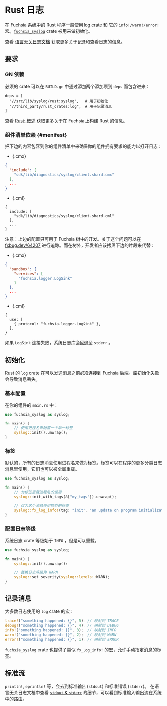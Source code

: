 <!--
# Logging in Rust

Rust programs on Fuchsia generally use the [log crate] and its `info!/warn!/error!` macros. The
[`fuchsia_syslog`] crate is used for initialization.

See the [language agnostic logging docs](/docs/concepts/diagnostics/logs/README.md) for more information
about recording and viewing logs.

## Requirements

### GN dependencies

The necessary crates can be included with two additions to `deps` in `BUILD.gn`:

```gn
deps = [
  "//src/lib/syslog/rust:syslog",   # for initialization
  "//third_party/rust_crates:log",  # for recording messages
]
```

See [Rust: Overview][rust-dev] for more information about building Rust within Fuchsia.
-->

# Rust 日志

在 Fuchsia 系统中的 Rust 程序一般使用 [log crate] 和 它的 `info!/warn!/error!` 宏。[`fuchsia_syslog`] crate 被用来做初始化。

查看 [语言无关日志文档](/concepts/diagnostics/logs/README.md) 获取更多关于记录和查看日志的信息。

## 要求

### GN 依赖

必须的 crate 可以在 `BUILD.gn` 中通过添加两个添加项到 `deps` 而包含进来：

```gn
deps = [
  "//src/lib/syslog/rust:syslog",   # 用于初始化
  "//third_party/rust_crates:log",  # 用于记录消息
]
```

查看 [Rust: 概述][rust-dev] 获取更多关于在 Fuchsia 上构建 Rust 的信息。

<!--
### Component manifest dependency {#manifest}

Ensure that your component has the required capabilities to log by including the
following in your component manifest:

   * {.cmx}

   ```json
   {
     "include": [
       "sdk/lib/diagnostics/syslog/client.shard.cmx"
     ],
     ...
   }
   ```

   * {.cml}

   ```json5
   {
     include: [
       "sdk/lib/diagnostics/syslog/client.shard.cml"
     ],
     ...
   }
   ```

Note: The above is only available for in-tree development.
This is tracked in [fxbug.dev/64207](http://fxbug.dev/64207).
Out of tree developers should copy the snippets shown below instead.

   * {.cmx}

   ```json
   {
     "sandbox": {
       "services": [
         "fuchsia.logger.LogSink"
       ]
     },
     ...
   }
   ```

   * {.cml}

   ```json5
   {
     use: [
       { protocol: "fuchsia.logger.LogSink" },
     ],
   }
   ```

The syslog library will fallback to `stderr` if the `LogSink` connection fails.
-->

### 组件清单依赖 {#menifest}

把下边的内容包容到你的组件清单中来确保你的组件拥有要求的能力以打开日志：

   * {.cmx}

   ```json
   {
     "include": [
       "sdk/lib/diagnostics/syslog/client.shard.cmx"
     ],
     ...
   }
   ```

   * {.cml}

   ```json5
   {
     include: [
       "sdk/lib/diagnostics/syslog/client.shard.cml"
     ],
     ...
   }
   ```

注意：上边的配置只可用于 Fuchsia 树中的开发。关于这个问题可以在 [fxbug.dev/64207](http://fxbug.dev/64207) 进行追踪。而在树外，开发者应该拷贝下边的片段来代替：

   * {.cmx}

   ```json
   {
     "sandbox": {
       "services": [
         "fuchsia.logger.LogSink"
       ]
     },
     ...
   }
   ```

   * {.cml}

   ```json5
   {
     use: [
       { protocol: "fuchsia.logger.LogSink" },
     ],
   }
   ```
如果 `LogSink` 连接失败，系统日志库会回退至 `stderr` 。

<!--
## Initialization

The Rust `log` crate must be connected to the Fuchsia backend before it can emit messages. Failure
to initialize the library will result in dropped messages.

### Basic

In your component's `main.rs`:

```rust
use fuchsia_syslog as syslog;

fn main() {
    // configures a single tag with the process name
    syslog::init().unwrap();
}
```
-->

## 初始化

Rust 的 `log` crate 在可以发送消息之前必须连接到 Fuchsia 后端。库初始化失败会导致消息丢失。

### 基本配置

在你的组件的 `main.rs` 中：

```rust
use fuchsia_syslog as syslog;

fn main() {
    // 使用进程名来配置一个单一标签
    syslog::init().unwrap();
}
```

<!--
### With tags

By default the process name is used as the tag for all log messages. Tags can be used to further
categorize log messages from the program, and they can also be globally overridden.

```rust
use fuchsia_syslog as syslog;

fn main() {
    // overrides the use of process name for tag
    syslog::init_with_tags(&["my_tags"]).unwrap();

    // additional tag for just this message
    syslog::fx_log_info!(tag: "init", "an update on program initialization");
}
```
-->

### 标签

默认的，所有的日志消息使用进程名来做为标签。标签可以在程序的更多分类日志消息里使用，它们也可以被全局重载。

```rust
use fuchsia_syslog as syslog;

fn main() {
    // 为标签重载进程名的使用
    syslog::init_with_tags(&["my_tags"]).unwrap();

    // 仅为这个消息使用额外的标签
    syslog::fx_log_info!(tag: "init", "an update on program initialization");
}
```

<!--
### Configure severity

The syslog crate starts at `INFO` severity but can be overridden.

```rust
use fuchsia_syslog as syslog;

fn main() {
    syslog::init().unwrap();

    // suppress INFO and below
    syslog::set_severity(syslog::levels::WARN);
}
```
-->

### 配置日志等级

系统日志 crate 等级始于 `INFO` ，但是可以重载。

```rust
use fuchsia_syslog as syslog;

fn main() {
    syslog::init().unwrap();

    // 替换日志等级为 WARN
    syslog::set_severity(syslog::levels::WARN);
}
```


<!--
## Recording messages

Most uses of logging are with the `log` crate's macros:

```rust
trace!("something happened: {}", 5); // maps to TRACE
debug!("something happened: {}", 4); // maps to DEBUG
info!("something happened: {}", 3);  // maps to INFO
warn!("something happened: {}", 2);  // maps to WARN
error!("something happened: {}", 1); // maps to ERROR
```

The `fuchsia_syslog` crate also offers macros like `fx_log_info!`, which allow manually specifying
the tag of a message.
-->

## 记录消息

大多数日志使用的 `log` crate 的宏：

```rust
trace!("something happened: {}", 5); // 映射到 TRACE
debug!("something happened: {}", 4); // 映射到 DEBUG
info!("something happened: {}", 3);  // 映射到 INFO
warn!("something happened: {}", 2);  // 映射到 WARN
error!("something happened: {}", 1); // 映射到 ERROR
```

`fuchsia_syslog` crate 也提供了类似 `fx_log_info!` 的宏，允许手动指定消息的标签。

<!--
## Standard streams

`println!`, `eprintln!` etc. go to standard out (`stdout`) and standard error (`stderr`).

See [`stdout` & `stderr`] in the language-agnostic logging docs for details on the routing of stdio
streams in the system.
-->

## 标准流

`println!`, `eprintln!` 等，会去到标准输出 (`stdout`) 和标准错误 (`stderr`)。
在语言无关日志文档中查看 [`stdout` & `stderr`] 的细节，可以看到标准输入输出流在系统中的路由。 

[log crate]: https://fuchsia-docs.firebaseapp.com/rust/log/
[`fuchsia_syslog`]: https://fuchsia-docs.firebaseapp.com/rust/fuchsia_syslog/
[initialized in main]: /docs/development/languages/rust/add-logging.md
[rust-dev]: /docs/development/languages/rust/README.md
[`.cmx` file]: /docs/concepts/components/v1/component_manifests.md
[`stdout` & `stderr`]: /docs/development/diagnostics/logs/recording.md#stdout-stderr
